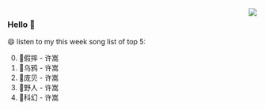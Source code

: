 <img align="right"  src="https://github-readme-stats.vercel.app/api/top-langs/?username=kvnZero" />

### Hello 👋

😄 listen to my this week song list of top 5:

0. 🌈假摔 - 许嵩
1. 🌈乌鸦 - 许嵩
2. 🌈庞贝 - 许嵩
3. 🌈野人 - 许嵩
4. 🌈科幻 - 许嵩


